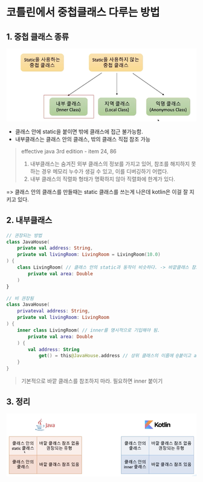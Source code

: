 # 코틀린에서 중첩클래스 다루는 방법

## 1. 중첩 클래스 종류

![class inner](./img/16.class-inner.png)

- 클래스 안에 static을 붙이면 밖에 클래스에 접근 불가능함.
- 내부클래스는 클래스 안의 클래스, 밖의 클래스 직접 참조 가능

> effective java 3rd edition - item 24, 86
> 1. 내부클래스는 숨겨진 외부 클래스의 정보를 가지고 있어, 참조를 해지하지 못하는 경우 메모리 누수가 생길 수 있고, 이를 디버깅하기 어렵다.
> 2. 내부 클래스의 직렬화 형태가 명확하지 않아 직렬화에 한계가 있다.

=> 클래스 안의 클래스를 만들때는 static 클래스를 쓰는게 나은데 kotlin은 이걸 잘 지키고 있다.

## 2. 내부클래스

```kt
// 권장되는 방법
class JavaHouse(
    private val address: String, 
    private val livingRoom: LivingRoom = LivingRoom(10.0)
) {
    class LivingRoom( // 클래스 안의 static과 동작이 비슷하다. -> 바깥클래스 참조 불가
        private val area: Double
    )
}
```

```kt
// 비 권장됨
class JavaHouse(
    privateval address: String, 
    private val livingRoom: LivingRoom
) {
    inner class LivingRoom( // inner를 명시적으로 기입해야 됨.
        private val area: Double
    ) {
        val address: String
            get() = this@JavaHouse.address // 상위 클래스의 이름에 @붙이고 address -> 바깥 클래스 참조
    }
}
```

> 기본적으로 바깥 클래스를 참조하지 마라. 필요하면 inner 붙이기

## 3. 정리

![compare](./img/17.compare-kotlin-inner-class.png)